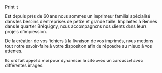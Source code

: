 Print It

Est depuis près de 60 ans nous sommes un imprimeur familial spécialisé dans les besoins d’entreprises de petite et grande taille. Implantés à Rennes dans le quartier Bréquigny, nous accompagnons nos clients dans leurs projets d’impression.

De la création de vos fichiers à la livraison de vos imprimés, nous mettons tout notre savoir-faire à votre disposition afin de répondre au mieux à vos attentes.

Ils ont fait appel à moi pour dynamiser le site avec un caroussel avec différentes images.
